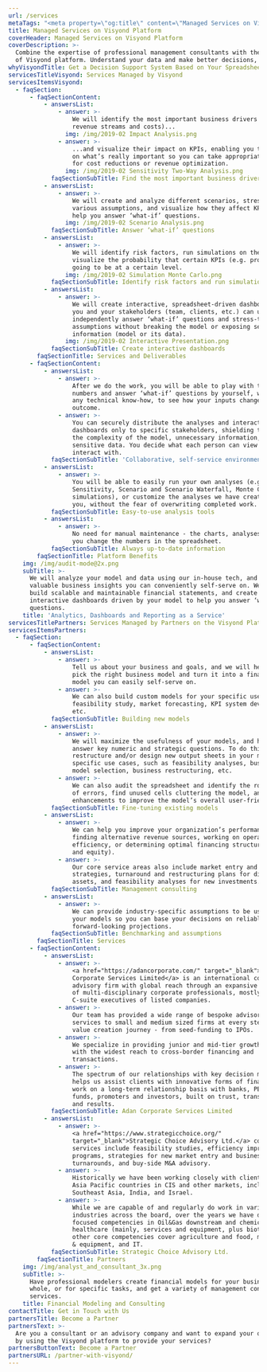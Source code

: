 ```yaml
---
url: /services
metaTags: "<meta property=\"og:title\" content=\"Managed Services on Visyond Platform\"/>\r\n<meta property=\"og:type\" content=\"website\" />\r\n<meta property=\"og:image\" content=\"https://visyond.com/img/Visyond%20services%20thumbnail%201200x628.png\"/>\r\n<meta property=\"og:description\" content=\"Combine the expertise of professional management consultants with the benefits of Visyond platform. Understand your data and make better decisions, faster.\"/>\r\n<meta property=\"og:url\" content=\"https://visyond.com/services/\" />"
title: Managed Services on Visyond Platform
coverHeader: Managed Services on Visyond Platform
coverDescription: >-
  Combine the expertise of professional management consultants with the benefits
  of Visyond platform. Understand your data and make better decisions, faster.
whyVisyondTitle: Get a Decision Support System Based on Your Spreadsheet
servicesTitleVisyond: Services Managed by Visyond
servicesItemsVisyond:
  - faqSection:
      - faqSectionContent:
          - answersList:
              - answer: >-
                  We will identify the most important business drivers (e.g.
                  revenue streams and costs)...
                img: /img/2019-02 Impact Analysis.png
              - answer: >-
                  ...and visualize their impact on KPIs, enabling you to focus
                  on what’s really important so you can take appropriate action
                  for cost reductions or revenue optimization.
                img: /img/2019-02 Sensitivity Two-Way Analysis.png
            faqSectionSubTitle: Find the most important business drivers
          - answersList:
              - answer: >-
                  We will create and analyze different scenarios, stress-test
                  various assumptions, and visualize how they affect KPIs to
                  help you answer ‘what-if’ questions.
                img: /img/2019-02 Scenario Analysis.png
            faqSectionSubTitle: Answer ‘what-if’ questions
          - answersList:
              - answer: >-
                  We will identify risk factors, run simulations on them and
                  visualize the probability that certain KPIs (e.g. profits) are
                  going to be at a certain level.
                img: /img/2019-02 Simulation Monte Carlo.png
            faqSectionSubTitle: Identify risk factors and run simulations
          - answersList:
              - answer: >-
                  We will create interactive, spreadsheet-driven dashboards that
                  you and your stakeholders (team, clients, etc.) can use to
                  independently answer ‘what-if’ questions and stress-test
                  assumptions without breaking the model or exposing sensitive
                  information (model or its data).
                img: /img/2019-02 Interactive Presentation.png
            faqSectionSubTitle: Create interactive dashboards
        faqSectionTitle: Services and Deliverables
      - faqSectionContent:
          - answersList:
              - answer: >-
                  After we do the work, you will be able to play with the
                  numbers and answer ‘what-if’ questions by yourself, without
                  any technical know-how, to see how your inputs change the
                  outcome.
              - answer: >-
                  You can securely distribute the analyses and interactive
                  dashboards only to specific stakeholders, shielding them from
                  the complexity of the model, unnecessary information, or
                  sensitive data. You decide what each person can view or
                  interact with.
            faqSectionSubTitle: 'Collaborative, self-service environment'
          - answersList:
              - answer: >-
                  You will be able to easily run your own analyses (e.g.
                  Sensitivity, Scenario and Scenario Waterfall, Monte Carlo
                  simulations), or customize the analyses we have created for
                  you, without the fear of overwriting completed work.
            faqSectionSubTitle: Easy-to-use analysis tools
          - answersList:
              - answer: >-
                  No need for manual maintenance - the charts, analyses, and dashboards remain up-to-date when
                  you change the numbers in the spreadsheet.
            faqSectionSubTitle: Always up-to-date information
        faqSectionTitle: Platform Benefits
    img: /img/audit-mode@2x.png
    subTitle: >-
      We will analyze your model and data using our in-house tech, and deliver
      valuable business insights you can conveniently self-serve on. We can also
      build scalable and maintainable financial statements, and create
      interactive dashboards driven by your model to help you answer ‘what-if’
      questions.
    title: 'Analytics, Dashboards and Reporting as a Service'
servicesTitlePartners: Services Managed by Partners on the Visyond Platform
servicesItemsPartners:
  - faqSection:
      - faqSectionContent:
          - answersList:
              - answer: >-
                  Tell us about your business and goals, and we will help you
                  pick the right business model and turn it into a financial
                  model you can easily self-serve on.
              - answer: >-
                  We can also build custom models for your specific use-case:
                  feasibility study, market forecasting, KPI system development,
                  etc.
            faqSectionSubTitle: Building new models
          - answersList:
              - answer: >-
                  We will maximize the usefulness of your models, and help you
                  answer key numeric and strategic questions. To do this, we can
                  restructure and/or design new output sheets in your model for
                  specific use cases, such as feasibility analyses, business
                  model selection, business restructuring, etc. 
              - answer: >-
                  We can also audit the spreadsheet and identify the root causes
                  of errors, find unused cells cluttering the model, and suggest
                  enhancements to improve the model’s overall user-friendliness.
            faqSectionSubTitle: Fine-tuning existing models
          - answersList:
              - answer: >-
                  We can help you improve your organization’s performance by
                  finding alternative revenue sources, working on operational
                  efficiency, or determining optimal financing structures (debt
                  and equity). 
              - answer: >-
                  Our core service areas also include market entry and expansion
                  strategies, turnaround and restructuring plans for distressed
                  assets, and feasibility analyses for new investments.
            faqSectionSubTitle: Management consulting
          - answersList:
              - answer: >-
                  We can provide industry-specific assumptions to be used in
                  your models so you can base your decisions on reliable
                  forward-looking projections.
            faqSectionSubTitle: Benchmarking and assumptions
        faqSectionTitle: Services
      - faqSectionContent:
          - answersList:
              - answer: >-
                  <a href="https://adancorporate.com/" target="_blank">Adan
                  Corporate Services Limited</a> is an international corporate
                  advisory firm with global reach through an expansive network
                  of multi-disciplinary corporate professionals, mostly former
                  C-suite executives of listed companies.
              - answer: >-
                  Our team has provided a wide range of bespoke advisory
                  services to small and medium sized firms at every step of the
                  value creation journey - from seed-funding to IPOs.
              - answer: >-
                  We specialize in providing junior and mid-tier growth firms
                  with the widest reach to cross-border financing and
                  transactions.
              - answer: >-
                  The spectrum of our relationships with key decision makers
                  helps us assist clients with innovative forms of financing. We
                  work on a long-term relationship basis with banks, PE/VC
                  funds, promoters and investors, built on trust, transparency
                  and results.
            faqSectionSubTitle: Adan Corporate Services Limited
          - answersList:
              - answer: >-
                  <a href="https://www.strategicchoice.org/"
                  target="_blank">Strategic Choice Advisory Ltd.</a> core
                  services include feasibility studies, efficiency improvement
                  programs, strategies for new market entry and business
                  turnarounds, and buy-side M&A advisory.
              - answer: >-
                  Historically we have been working closely with clients from
                  Asia Pacific countries in CIS and other markets, including
                  Southeast Asia, India, and Israel.
              - answer: >-
                  While we are capable of and regularly do work in various
                  industries across the board, over the years we have developed
                  focused competencies in Oil&Gas downstream and chemicals, and
                  healthcare (mainly, services and equipment, plus biotech). Our
                  other core competencies cover agriculture and food, machinery
                  & equipment, and IT.
            faqSectionSubTitle: Strategic Choice Advisory Ltd.
        faqSectionTitle: Partners
    img: /img/analyst_and_consultant_3x.png
    subTitle: >-
      Have professional modelers create financial models for your business as a
      whole, or for specific tasks, and get a variety of management consulting
      services.
    title: Financial Modeling and Consulting
contactTitle: Get in Touch with Us
partnersTitle: Become a Partner
partnersText: >-
  Are you a consultant or an advisory company and want to expand your offering
  by using the Visyond platform to provide your services? 
partnersButtonText: Become a Partner
partnersURL: /partner-with-visyond/
---
```


